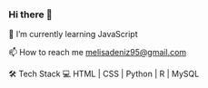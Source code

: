 ### Hi there 👋


🌱 I’m currently learning JavaScript

📫 How to reach me melisadeniz95@gmail.com

🛠 Tech Stack 💻 HTML | CSS | Python | R | MySQL

